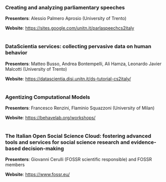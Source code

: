 
### Creating and analyzing parliamentary speeches
**Presenters**: Alessio Palmero Aprosio (University of Trento)<br/>

**Website**: <a href="https://sites.google.com/unitn.it/parlaspeechcs2italy">https://sites.google.com/unitn.it/parlaspeechcs2italy</a>
<br/>
<br/>

### DataScientia services: collecting pervasive data on human behavior
**Presenters**: Matteo Busso, Andrea Bontempelli, Ali Hamza, Leonardo Javier Malcotti (University of Trento)<br/>

**Website**: <a href="https://datascientia.disi.unitn.it/ds-tutorial-cs2italy/">https://datascientia.disi.unitn.it/ds-tutorial-cs2italy/</a>
<br/>
<br/>

### Agentizing Computational Models
**Presenters**: Francesco Renzini, Flaminio Squazzoni (University of Milan)<br/>

**Website**: <a href="https://behavelab.org/workshops/">https://behavelab.org/workshops/</a>
<br/>
<br/>

### The Italian Open Social Science Cloud: fostering advanced tools and services for social science research and evidence-based decision-making

**Presenters**:  Giovanni Cerulli (FOSSR scientific responsible) and FOSSR members<br/>

**Website**: <a href="https://www.fossr.eu/">https://www.fossr.eu/</a>


